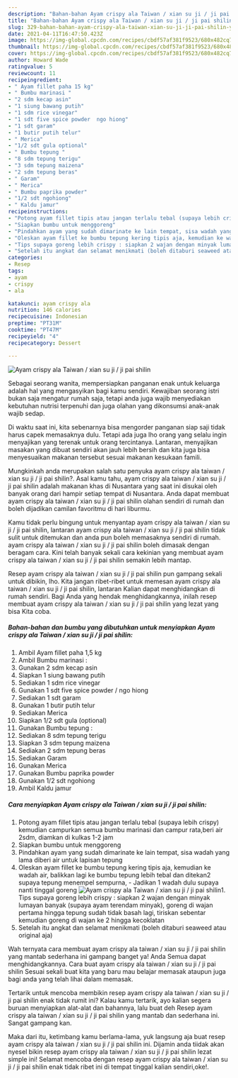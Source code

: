 ```yaml
---
description: "Bahan-bahan Ayam crispy ala Taiwan / xian su ji / ji pai shilin yang enak dan Mudah Dibuat"
title: "Bahan-bahan Ayam crispy ala Taiwan / xian su ji / ji pai shilin yang enak dan Mudah Dibuat"
slug: 329-bahan-bahan-ayam-crispy-ala-taiwan-xian-su-ji-ji-pai-shilin-yang-enak-dan-mudah-dibuat
date: 2021-04-11T16:47:50.423Z
image: https://img-global.cpcdn.com/recipes/cbdf57af381f9523/680x482cq70/ayam-crispy-ala-taiwan-xian-su-ji-ji-pai-shilin-foto-resep-utama.jpg
thumbnail: https://img-global.cpcdn.com/recipes/cbdf57af381f9523/680x482cq70/ayam-crispy-ala-taiwan-xian-su-ji-ji-pai-shilin-foto-resep-utama.jpg
cover: https://img-global.cpcdn.com/recipes/cbdf57af381f9523/680x482cq70/ayam-crispy-ala-taiwan-xian-su-ji-ji-pai-shilin-foto-resep-utama.jpg
author: Howard Wade
ratingvalue: 5
reviewcount: 11
recipeingredient:
- " Ayam fillet paha 15 kg"
- " Bumbu marinasi "
- "2 sdm kecap asin"
- "1 siung bawang putih"
- "1 sdm rice vinegar"
- "1 sdt five spice powder  ngo hiong"
- "1 sdt garam"
- "1 butir putih telur"
- " Merica"
- "1/2 sdt gula optional"
- " Bumbu tepung "
- "8 sdm tepung terigu"
- "3 sdm tepung maizena"
- "2 sdm tepung beras"
- " Garam"
- " Merica"
- " Bumbu paprika powder"
- "1/2 sdt ngohiong"
- " Kaldu jamur"
recipeinstructions:
- "Potong ayam fillet tipis atau jangan terlalu tebal (supaya lebih crispy) kemudian campurkan semua bumbu marinasi dan campur rata,beri air 2sdm, diamkan di kulkas 1-2 jam"
- "Siapkan bumbu untuk menggoreng"
- "Pindahkan ayam yang sudah dimarinate ke lain tempat, sisa wadah yang lama diberi air untuk lapisan tepung"
- "Oleskan ayam fillet ke bumbu tepung kering tipis aja, kemudian ke wadah air, balikkan lagi ke bumbu tepung lebih tebal dan ditekan2 supaya tepung menempel sempurna,  Jadikan 1 wadah dulu supaya nanti tinggal goreng"
- "Tips supaya goreng lebih crispy : siapkan 2 wajan dengan minyak lumayan banyak (supaya ayam terendam minyak), goreng di wajan pertama hingga tepung sudah tidak basah lagi, tiriskan sebentar kemudian goreng di wajan ke 2 hingga kecoklatan"
- "Setelah itu angkat dan selamat menikmati (boleh ditaburi seaweed atau original aja)"
categories:
- Resep
tags:
- ayam
- crispy
- ala

katakunci: ayam crispy ala 
nutrition: 146 calories
recipecuisine: Indonesian
preptime: "PT31M"
cooktime: "PT47M"
recipeyield: "4"
recipecategory: Dessert

---
```



![Ayam crispy ala Taiwan / xian su ji / ji pai shilin](https://img-global.cpcdn.com/recipes/cbdf57af381f9523/680x482cq70/ayam-crispy-ala-taiwan-xian-su-ji-ji-pai-shilin-foto-resep-utama.jpg)

Sebagai seorang wanita, mempersiapkan panganan enak untuk keluarga adalah hal yang mengasyikan bagi kamu sendiri. Kewajiban seorang istri bukan saja mengatur rumah saja, tetapi anda juga wajib menyediakan kebutuhan nutrisi terpenuhi dan juga olahan yang dikonsumsi anak-anak wajib sedap.

Di waktu  saat ini, kita sebenarnya bisa mengorder panganan siap saji tidak harus capek memasaknya dulu. Tetapi ada juga lho orang yang selalu ingin menyajikan yang terenak untuk orang tercintanya. Lantaran, menyajikan masakan yang dibuat sendiri akan jauh lebih bersih dan kita juga bisa menyesuaikan makanan tersebut sesuai makanan kesukaan famili. 



Mungkinkah anda merupakan salah satu penyuka ayam crispy ala taiwan / xian su ji / ji pai shilin?. Asal kamu tahu, ayam crispy ala taiwan / xian su ji / ji pai shilin adalah makanan khas di Nusantara yang saat ini disukai oleh banyak orang dari hampir setiap tempat di Nusantara. Anda dapat membuat ayam crispy ala taiwan / xian su ji / ji pai shilin olahan sendiri di rumah dan boleh dijadikan camilan favoritmu di hari liburmu.

Kamu tidak perlu bingung untuk menyantap ayam crispy ala taiwan / xian su ji / ji pai shilin, lantaran ayam crispy ala taiwan / xian su ji / ji pai shilin tidak sulit untuk ditemukan dan anda pun boleh memasaknya sendiri di rumah. ayam crispy ala taiwan / xian su ji / ji pai shilin boleh dimasak dengan beragam cara. Kini telah banyak sekali cara kekinian yang membuat ayam crispy ala taiwan / xian su ji / ji pai shilin semakin lebih mantap.

Resep ayam crispy ala taiwan / xian su ji / ji pai shilin pun gampang sekali untuk dibikin, lho. Kita jangan ribet-ribet untuk memesan ayam crispy ala taiwan / xian su ji / ji pai shilin, lantaran Kalian dapat menghidangkan di rumah sendiri. Bagi Anda yang hendak menghidangkannya, inilah resep membuat ayam crispy ala taiwan / xian su ji / ji pai shilin yang lezat yang bisa Kita coba.

<!--inarticleads1-->

##### Bahan-bahan dan bumbu yang dibutuhkan untuk menyiapkan Ayam crispy ala Taiwan / xian su ji / ji pai shilin:

1. Ambil  Ayam fillet paha 1,5 kg
1. Ambil  Bumbu marinasi :
1. Gunakan 2 sdm kecap asin
1. Siapkan 1 siung bawang putih
1. Sediakan 1 sdm rice vinegar
1. Gunakan 1 sdt five spice powder / ngo hiong
1. Sediakan 1 sdt garam
1. Gunakan 1 butir putih telur
1. Sediakan  Merica
1. Siapkan 1/2 sdt gula (optional)
1. Gunakan  Bumbu tepung :
1. Sediakan 8 sdm tepung terigu
1. Siapkan 3 sdm tepung maizena
1. Sediakan 2 sdm tepung beras
1. Sediakan  Garam
1. Gunakan  Merica
1. Gunakan  Bumbu paprika powder
1. Gunakan 1/2 sdt ngohiong
1. Ambil  Kaldu jamur




<!--inarticleads2-->

##### Cara menyiapkan Ayam crispy ala Taiwan / xian su ji / ji pai shilin:

1. Potong ayam fillet tipis atau jangan terlalu tebal (supaya lebih crispy) kemudian campurkan semua bumbu marinasi dan campur rata,beri air 2sdm, diamkan di kulkas 1-2 jam
1. Siapkan bumbu untuk menggoreng
1. Pindahkan ayam yang sudah dimarinate ke lain tempat, sisa wadah yang lama diberi air untuk lapisan tepung
1. Oleskan ayam fillet ke bumbu tepung kering tipis aja, kemudian ke wadah air, balikkan lagi ke bumbu tepung lebih tebal dan ditekan2 supaya tepung menempel sempurna,  - Jadikan 1 wadah dulu supaya nanti tinggal goreng
<img src="//assets-global.cpcdn.com/assets/icons/button_play-2c75c40dde080a61004c1f40b05d8f140eaff45d7e9e6481dc71c63d2e7c4909.png" alt="Ayam crispy ala Taiwan / xian su ji / ji pai shilin">1. Tips supaya goreng lebih crispy : siapkan 2 wajan dengan minyak lumayan banyak (supaya ayam terendam minyak), goreng di wajan pertama hingga tepung sudah tidak basah lagi, tiriskan sebentar kemudian goreng di wajan ke 2 hingga kecoklatan
1. Setelah itu angkat dan selamat menikmati (boleh ditaburi seaweed atau original aja)




Wah ternyata cara membuat ayam crispy ala taiwan / xian su ji / ji pai shilin yang mantab sederhana ini gampang banget ya! Anda Semua dapat menghidangkannya. Cara buat ayam crispy ala taiwan / xian su ji / ji pai shilin Sesuai sekali buat kita yang baru mau belajar memasak ataupun juga bagi anda yang telah lihai dalam memasak.

Tertarik untuk mencoba membikin resep ayam crispy ala taiwan / xian su ji / ji pai shilin enak tidak rumit ini? Kalau kamu tertarik, ayo kalian segera buruan menyiapkan alat-alat dan bahannya, lalu buat deh Resep ayam crispy ala taiwan / xian su ji / ji pai shilin yang mantab dan sederhana ini. Sangat gampang kan. 

Maka dari itu, ketimbang kamu berlama-lama, yuk langsung aja buat resep ayam crispy ala taiwan / xian su ji / ji pai shilin ini. Dijamin anda tiidak akan nyesel bikin resep ayam crispy ala taiwan / xian su ji / ji pai shilin lezat simple ini! Selamat mencoba dengan resep ayam crispy ala taiwan / xian su ji / ji pai shilin enak tidak ribet ini di tempat tinggal kalian sendiri,oke!.


